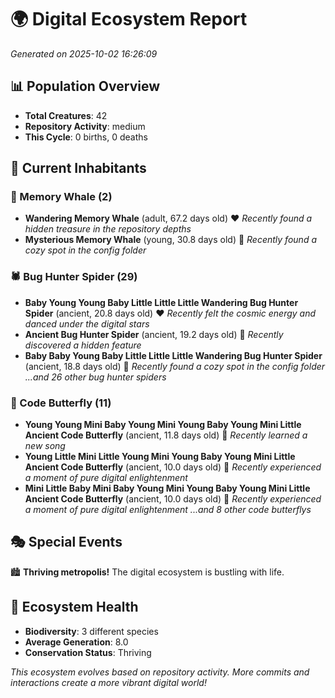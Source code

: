 # 🌍 Digital Ecosystem Report
*Generated on 2025-10-02 16:26:09*

## 📊 Population Overview
- **Total Creatures**: 42
- **Repository Activity**: medium
- **This Cycle**: 0 births, 0 deaths

## 👥 Current Inhabitants

### 🐋 Memory Whale (2)
- **Wandering Memory Whale** (adult, 67.2 days old) ❤️
  *Recently found a hidden treasure in the repository depths*
- **Mysterious Memory Whale** (young, 30.8 days old) 💛
  *Recently found a cozy spot in the config folder*

### 🕷️ Bug Hunter Spider (29)
- **Baby Young Young Baby Little Little Little Wandering Bug Hunter Spider** (ancient, 20.8 days old) ❤️
  *Recently felt the cosmic energy and danced under the digital stars*
- **Ancient Bug Hunter Spider** (ancient, 19.2 days old) 💛
  *Recently discovered a hidden feature*
- **Baby Baby Young Baby Little Little Little Wandering Bug Hunter Spider** (ancient, 18.8 days old) 💛
  *Recently found a cozy spot in the config folder*
  *...and 26 other bug hunter spiders*

### 🦋 Code Butterfly (11)
- **Young Young Mini Baby Young Mini Young Baby Young Mini Little Ancient Code Butterfly** (ancient, 11.8 days old) 💛
  *Recently learned a new song*
- **Young Little Mini Little Young Mini Young Baby Young Mini Little Ancient Code Butterfly** (ancient, 10.0 days old) 💚
  *Recently experienced a moment of pure digital enlightenment*
- **Mini Little Baby Mini Baby Young Mini Young Baby Young Mini Little Ancient Code Butterfly** (ancient, 10.0 days old) 💛
  *Recently experienced a moment of pure digital enlightenment*
  *...and 8 other code butterflys*

## 🎭 Special Events

🏙️ **Thriving metropolis!** The digital ecosystem is bustling with life.

## 🔬 Ecosystem Health
- **Biodiversity**: 3 different species
- **Average Generation**: 8.0
- **Conservation Status**: Thriving

*This ecosystem evolves based on repository activity. More commits and interactions create a more vibrant digital world!*